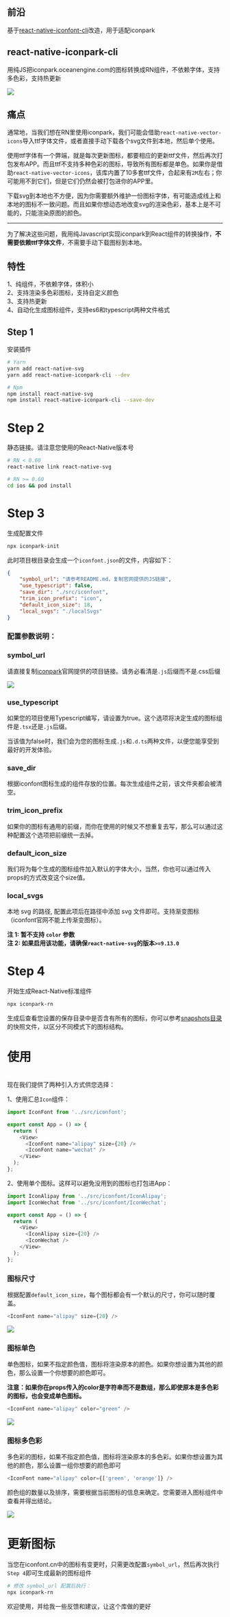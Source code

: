 ## 前沿
基于[react-native-iconfont-cli](https://github.com/iconfont-cli/react-native-iconfont-cli)改造，用于适配iconpark

## react-native-iconpark-cli
用纯JS把iconpark.oceanengine.com的图标转换成RN组件，不依赖字体，支持多色彩，支持热更新

![](https://github.com/L-x-C/react-native-iconpark-cli/blob/main/images/icons.png?raw=true)

## 痛点

通常地，当我们想在RN里使用iconpark，我们可能会借助`react-native-vector-icons`导入ttf字体文件，或者直接手动下载各个svg文件到本地，然后单个使用。

使用ttf字体有一个弊端，就是每次更新图标，都要相应的更新ttf文件，然后再次打包发布APP。而且ttf不支持多种色彩的图标，导致所有图标都是单色。如果你是借助`react-native-vector-icons`，该库内置了10多套ttf文件，合起来有`2M`左右；你可能用不到它们，但是它们仍然会被打包进你的APP里。

下载svg到本地也不方便，因为你需要额外维护一份图标字体，有可能造成线上和本地的图标不一致问题。而且如果你想动态地改变svg的渲染色彩，基本上是不可能的，只能渲染原图的颜色。

--------

为了解决这些问题，我用纯Javascript实现iconpark到React组件的转换操作，**不需要依赖ttf字体文件**，不需要手动下载图标到本地。

## 特性

1、纯组件，不依赖字体，体积小
<br />
2、支持渲染多色彩图标，支持自定义颜色
<br />
3、支持热更新
<br />
4、自动化生成图标组件，支持es6和typescript两种文件格式

## Step 1
安装插件
```bash
# Yarn
yarn add react-native-svg
yarn add react-native-iconpark-cli --dev

# Npm
npm install react-native-svg
npm install react-native-iconpark-cli --save-dev
```

# Step 2
静态链接。请注意您使用的React-Native版本号
```bash
# RN < 0.60
react-native link react-native-svg

# RN >= 0.60
cd ios && pod install
```

# Step 3
生成配置文件
```bash
npx iconpark-init
```
此时项目根目录会生成一个`iconfont.json`的文件，内容如下：
```json
{
    "symbol_url": "请参考README.md，复制官网提供的JS链接",
    "use_typescript": false,
    "save_dir": "./src/iconfont",
    "trim_icon_prefix": "icon",
    "default_icon_size": 18,
    "local_svgs": "./localSvgs"
}
```
### 配置参数说明：
### symbol_url
请直接复制[iconpark](https://iconpark.oceanengine.com/)官网提供的项目链接。请务必看清是`.js`后缀而不是.css后缀
<br />

![](https://github.com/L-x-C/react-native-iconpark-cli/blob/main/images/symbol-url.png?raw=true)

### use_typescript
如果您的项目使用Typescript编写，请设置为true。这个选项将决定生成的图标组件是`.tsx`还是`.js`后缀。

当该值为false时，我们会为您的图标生成`.js`和`.d.ts`两种文件，以便您能享受到最好的开发体验。

### save_dir
根据iconfont图标生成的组件存放的位置。每次生成组件之前，该文件夹都会被清空。

### trim_icon_prefix
如果你的图标有通用的前缀，而你在使用的时候又不想重复去写，那么可以通过这种配置这个选项把前缀统一去掉。

### default_icon_size
我们将为每个生成的图标组件加入默认的字体大小，当然，你也可以通过传入props的方式改变这个size值。

### local_svgs
本地 svg 的路径, 配置此项后在路径中添加 svg 文件即可。支持渐变图标（iconfont官网不能上传渐变图标）。

**注 1: 暂不支持 `color` 参数**
<br>
**注 2: 如果启用该功能，请确保`react-native-svg`的版本`>=9.13.0`**


# Step 4
开始生成React-Native标准组件
```bash
npx iconpark-rn
```

生成后查看您设置的保存目录中是否含有所有的图标，你可以参考[snapshots目录](https://github.com/iconfont-cli/react-native-iconfont-cli/tree/master/snapshots)的快照文件，以区分不同模式下的图标结构。

# 使用
<br />
现在我们提供了两种引入方式供您选择：

1、使用汇总`Icon`组件：
```typescript jsx
import IconFont from '../src/iconfont';

export const App = () => {
  return (
    <View>
      <IconFont name="alipay" size={20} />
      <IconFont name="wechat" />
    </View>
  );
};
```

2、使用单个图标。这样可以避免没用到的图标也打包进App：

```typescript jsx
import IconAlipay from '../src/iconfont/IconAlipay';
import IconWechat from '../src/iconfont/IconWechat';

export const App = () => {
  return (
    <View>
      <IconAlipay size={20} />
      <IconWechat />
    </View>
  );
};
```

### 图标尺寸
根据配置`default_icon_size`，每个图标都会有一个默认的尺寸，你可以随时覆盖。
```typescript jsx
<IconFont name="alipay" size={20} />
```
![](https://github.com/L-x-C/react-native-iconpark-cli/blob/main/images/default-color-icon.png?raw=true)
### 图标单色
单色图标，如果不指定颜色值，图标将渲染原本的颜色。如果你想设置为其他的颜色，那么设置一个你想要的颜色即可。

**注意：如果你在props传入的color是字符串而不是数组，那么即使原本是多色彩的图标，也会变成单色图标。**

```typescript jsx
<IconFont name="alipay" color="green" />
```
![](https://github.com/L-x-C/react-native-iconpark-cli/blob/main/images/one-color-icon.png?raw=true)

### 图标多色彩
多色彩的图标，如果不指定颜色值，图标将渲染原本的多色彩。如果你想设置为其他的颜色，那么设置一组你想要的颜色即可
```typescript jsx
<IconFont name="alipay" color={['green', 'orange']} />
```
颜色组的数量以及排序，需要根据当前图标的信息来确定。您需要进入图标组件中查看并得出结论。


![](https://github.com/L-x-C/react-native-iconpark-cli/blob/main/images/multi-color-icon.png?raw=true)

# 更新图标
当您在iconfont.cn中的图标有变更时，只需更改配置`symbol_url`，然后再次执行`Step 4`即可生成最新的图标组件
```bash
# 修改 symbol_url 配置后执行：
npx iconpark-rn
```


欢迎使用，并给我一些反馈和建议，让这个库做的更好
